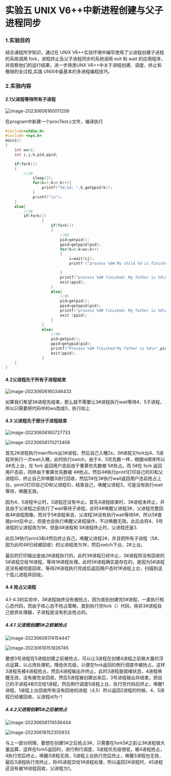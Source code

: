 # 实验五 UNIX V6++中新进程创建与父子进程同步

### 1.实验目的

结合课程所学知识，通过在 UNIX V6++实验环境中编写使用了父进程创建子进程的系统调用 fork，进程终止及父子进程同步的系统调用 exit 和 wait 的应用程序，并观察他们的运行结果，进一步熟悉UNX V6++中关于进程创建、调度、终止和撤销的全过程,实践 UNIX中最基本的多进程编程技巧。

### 2.实验内容

#### 2.1父进程等待所有子进程

![image-20230606160011206](../../../programming/markdown/image/image-20230606160011206.png)

在program中新建一个procTest.c文件，编译执行

```c
#include<stdio.h>
#include <sys.h>
main1()
{
	int ws=2;
	int i,j,k,pid,ppid;

	if(fork())
	{
		//2#
			sleep(2);
			for(k=1;k<6;k++){
				printf("%d,%d; ",k,getppid(k));
			}
			printf("\n");
	}
	else{
		//3#
		if(fork())
				{
					if(fork())
					{
						//#3
						pid=getpid();
						ppid=getppid(pid);
						for(k=0;k<ws;k++)
						{
							i=wait(&j);
							printf ("process %d#:My child %d is finished with exit status %d\n",pid, i, j) ;

						}
						printf("process %d# finished: My father is %d\n",pid,ppid);
						exit(ppid);
					}
					else{
						//#5
						pid=getpid();
						ppid=getppid(pid);
						printf("process %d# finished: My father is %d\n",pid,ppid);
						exit (ppid);
					}
				}
				else{
					//4#
					pid=getpid();
					ppid=getppid(pid);
					printf("Process %d# finished:My father is %d\n",pid,ppid);
					exit(ppid);
				}
	}
}

```

#### 4.2父进程先于所有子进程结束

![image-20230606160346433](../../../programming/markdown/image/image-20230606160346433.png)

如果我们希望3#进程先结束，那么就不需要让3#进程执行wait等待4、5子进程，所以只需要把代码中的ws改成0，执行如上

#### 4.3 父进程先于部分子进程结束

![image-20230606160727733](../../../programming/markdown/image/image-20230606160727733.png)

![image-20230606170213408](../../../programming/markdown/image/image-20230606170213408.png)

首先2#进程执行main1fork出3#进程，然后自己入睡2s，3#进程又fork出4、5进程并执行一次wait入睡，此时执行swtch，由于4、5优先数一样，根据id顺序所以4#先上台，在 fork 返回用户态前由于重算优先数被 5#抢占。而 5#在 fork 返回用户态前，同样由于重算优先数被 4#抢占。然后4#执行print1打印自己的ID和父进程ID，终止自己并唤醒3进行回收，然后5#在3#执行wait返回用户态前抢占上台，pirnt2打印自己ID和父进程ID，结束自己，唤醒父进程3，可是没有执行wait等待，唤醒无效。

因为4、5进程中止时，3进程还没有中止。首先4进程结束时，3#进程未终止，并且由于父进程之前执行了wait等待子进程，此时4#唤醒父进程3#，父进程完整回收4#进程图像。而对于5#进程来说，父进程3#没有执行wait等待5#，所以5#直接print后中止，但是也会执行唤醒父进程操作，不过唤醒无效。此后会将4、5号进程的父进程改为1#，但是4#进程和 5#进程终止时，父进程还是3.

此后3#执行print3和4然后终止自己，唤醒父进程2#，并且把所有子进程（5#，因为此时4#已经被回收）的父进程改为1#，然后swtch下台，2#上台。

最后的打印输出是由2#进程执行的，此时3#进程已经中止，3#进程将没有回收的5#进程交给1#进程，等待1#进程处理。此时5#进程确实是存在的，是因为5#进程还没有被彻底回收，等待2#进程执行完成后返回用户态时1#进程上台，扫描到这个孤儿进程并回收。

#### 4.4 抢占父进程

4.1-4.3的实验中，3#进程始终没有被抢占，因为直到创建完5#进程，一直执行核心态代码，而由于核心态不抢占策略，直到执行完fork（）代码，除非3#进程自己放弃处理器，子进程是没有机会抢占的。

##### 4.4.1 父进程创建5#之前被抢占

![image-20230606174154447](../../../programming/markdown/image/image-20230606174154447.png)

![image-20230618151926745](../../../programming/markdown/image/image-20230618151926745.png)

要想3号进程在5进程创建之前被抢占，可以让3进程在创建4进程之前做大量的浮点运算，以占用处理机，降低优先级，以便在fork返回的例行调度中被抢占，这样3进程先被4进程抢占，然后4进程输出并终止，此时3进程是就绪状态，4进程唤醒无效，没有被完全回收，然后5进程被创建出来后，3号进程输出并结束，把自己的子进程4和5交给1进程，然后例行调度5进程上台，执行完代码后终止，唤醒1进程，1进程上台回收所有没有回收的进程（4,5）所以返回2进程的时候，4、5进程已经被回收，父进程id为-1

##### 4.4.2父进程创新5#之后被抢占

![image-20230606174536444](../../../programming/markdown/image/image-20230606174536444.png)

![image-20230618152355933](../../../programming/markdown/image/image-20230618152355933.png)

与上一部分同理，要想在创建5#之后抢占3#，只需要在fork5#之前让3#进程做大量运算，这样在fork5返回时，进行例行调度，3进程优先级很低，被4进程抢占，4执行完后终止，唤醒3进程无效，5进程上台执行完后终止，唤醒3进程也无效，最后3进程执行完终止，将45进程交给1#进程处理，所以返回2#进程时，45进程还没有被1#进程回收，父进程为1。
